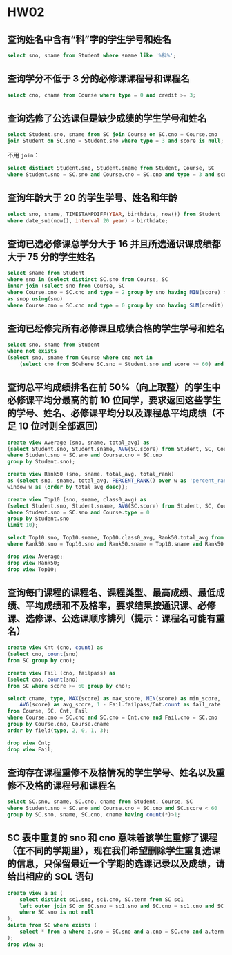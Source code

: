 # HW02

## 查询姓名中含有“科”字的学生学号和姓名

```sql
select sno, sname from Student where sname like '%科%';
```

## 查询学分不低于 3 分的必修课课程号和课程名

```sql
select cno, cname from Course where type = 0 and credit >= 3;
```

## 查询选修了公选课但是缺少成绩的学生学号和姓名

```sql
select Student.sno, sname from SC join Course on SC.cno = Course.cno
join Student on SC.sno = Student.sno where type = 3 and score is null;
```

不用 `join`：

```sql
select distinct Student.sno, Student.sname from Student, Course, SC
where Student.sno = SC.sno and Course.cno = SC.cno and type = 3 and score is null;
```

## 查询年龄大于 20 的学生学号、姓名和年龄

```sql
select sno, sname, TIMESTAMPDIFF(YEAR, birthdate, now()) from Student
where date_sub(now(), interval 20 year) > birthdate;
```

## 查询已选必修课总学分大于 16 并且所选通识课成绩都大于 75 分的学生姓名

```sql
select sname from Student
where sno in (select distinct SC.sno from Course, SC
inner join (select sno from Course, SC
where Course.cno = SC.cno and type = 2 group by sno having MIN(score) > 75)
as snop using(sno)
where Course.cno = SC.cno and type = 0 group by sno having SUM(credit) > 16);
```

## 查询已经修完所有必修课且成绩合格的学生学号和姓名

```sql
select sno, sname from Student
where not exists
(select sno, sname from Course where cno not in
    (select cno from SCwhere SC.sno = Student.sno and score >= 60) and type = 0);
```

## 查询总平均成绩排名在前 50%（向上取整）的学生中必修课平均分最高的前 10 位同学，要求返回这些学生的学号、姓名、必修课平均分以及课程总平均成绩（不足 10 位时则全部返回）

```sql
create view Average (sno, sname, total_avg) as
(select Student.sno, Student.sname, AVG(SC.score) from Student, SC, Course
where Student.sno = SC.sno and Course.cno = SC.cno
group by Student.sno);

create view Rank50 (sno, sname, total_avg, total_rank)
as (select sno, sname, total_avg, PERCENT_RANK() over w as 'percent_rank' from Average
window w as (order by total_avg desc));

create view Top10 (sno, sname, class0_avg) as
(select Student.sno, Student.sname, AVG(SC.score) from Student, SC, Course
where Student.sno = SC.sno and Course.type = 0
group by Student.sno
limit 10);

select Top10.sno, Top10.sname, Top10.class0_avg, Rank50.total_avg from Rank50, Top10
where Rank50.sno = Top10.sno and Rank50.sname = Top10.sname and Rank50.total_rank <= 0.5;

drop view Average;
drop view Rank50;
drop view Top10;
```

## 查询每门课程的课程名、课程类型、最高成绩、最低成绩、平均成绩和不及格率，要求结果按通识课、必修课、选修课、公选课顺序排列（提示：课程名可能有重名）

```sql
create view Cnt (cno, count) as
(select cno, count(sno)
from SC group by cno);

create view Fail (cno, failpass) as
(select cno, count(sno)
from SC where score >= 60 group by cno);

select cname, type, MAX(score) as max_score, MIN(score) as min_score,
    AVG(score) as avg_score, 1 - Fail.failpass/Cnt.count as fail_rate
from Course, SC, Cnt, Fail
where Course.cno = SC.cno and SC.cno = Cnt.cno and Fail.cno = SC.cno
group by Course.cno, Course.cname
order by field(type, 2, 0, 1, 3);

drop view Cnt;
drop view Fail;
```

## 查询存在课程重修不及格情况的学生学号、姓名以及重修不及格的课程号和课程名

```sql
select SC.sno, sname, SC.cno, cname from Student, Course, SC
where Student.sno = SC.sno and Course.cno = SC.cno and SC.score < 60
group by SC.sno, sname, SC.cno, cname having count(*)>1;
```

## SC 表中重复的 sno 和 cno 意味着该学生重修了课程（在不同的学期里），现在我们希望删除学生重复选课的信息，只保留最近一个学期的选课记录以及成绩，请给出相应的 SQL 语句

```sql
create view a as (
    select distinct sc1.sno, sc1.cno, SC.term from SC sc1
    left outer join SC on SC.sno = sc1.sno and SC.cno = sc1.cno and SC.term < sc1.term
    where SC.sno is not null
);
delete from SC where exists (
    select * from a where a.sno = SC.sno and a.cno = SC.cno and a.term = SC.term
);
drop view a;
```
